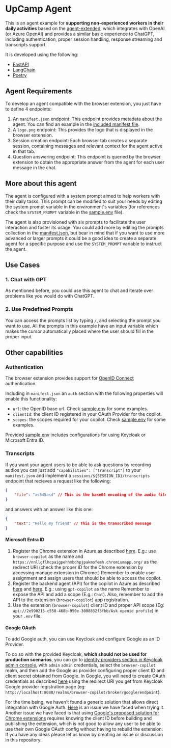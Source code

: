 # UpCamp Agent

This is an agent example for **supporting non-experienced workers in their daily activities** based on the [agent-extended](../agent-extended/README.md), which integrates with OpenAI (or Azure OpenAI) and provides a similar basic experience to ChatGPT, including authentication, proper session handling, response streaming and transcripts support.

It is developed using the following:

* [FastAPI](https://fastapi.tiangolo.com/)
* [LangChain](https://www.langchain.com/)
* [Poetry](https://python-poetry.org/)

## Agent Requirements

To develop an agent compatible with the browser extension, you just have to define 4 endpoints:

1. An `manifest.json` endpoint: This endpoint provides metadata about the agent. You can find an example in the [included manifest file](./gpt_agent/assets/manifest.json).
2. A `logo.png` endpoint: This provides the logo that is displayed in the browser extension.
3. Session creation endpoint: Each browser tab creates a separate session, containing messages and relevant context for the agent active in that tab.
4. Question answering endpoint: This endpoint is queried by the browser extension to obtain the appropriate answer from the agent for each user message in the chat.

## More about this agent
The agent is configured with a system prompt aimed to help workers with their daily tasks. This prompt can be modified to suit your needs by editing the system prompt variable in the environment's variables (for references check the `SYSTEM_PROMPT` variable in the [sample.env](./sample.env) file).

The agent is also provisioned with six prompts to facilitate the user interaction and foster its usage. You could add more by editing the prompts collection in the [manifest.json](./gpt_agent/assets/manifest.json), but bear in mind that if you want to use more advanced or larger prompts it could be a good idea to create a separate agent for a specific purpose and use the `SYSTEM_PROMPT` variable to instruct the agent.

## Use Cases
### 1. Chat with GPT
As mentioned before, you could use this agent to chat and iterate over problems like you would do with ChatGPT.
### 2. Use Predefined Prompts
You can access the prompts list by typing `/`, and selecting the prompt you want to use. All the prompts in this example have an input variable which makes the cursor automatically placed where the user should fill in the proper input.


## Other capabilities
### Authentication

The browser extension provides support for [OpenID Connect](https://en.wikipedia.org/wiki/OpenID#OpenID_Connect_(OIDC)) authentication.

Including in `manifest.json` an `auth` section with the following properties will enable this functionality:

* `url`: the OpenID base url. Check [sample.env](./sample.env) for some examples.
* `clientId`: the client ID registered in your OAuth Provider for the copilot.
* `scopes`: the scopes required for your copilot. Check [sample.env](./sample.env) for some examples.

Provided [sample.env](./sample.env) includes configurations for using Keycloak or Microsoft Entra ID.

### Transcripts

If you want your agent users to be able to ask questions by recording audios you can just add `"capabilities": ["transcript"]` to your `manifest.json` and implement a `sessions/${SESSION_ID}/transcripts` endpoint that recieves a request like the following:

```json
{
    "file": "as545asd" // This is the base64 encoding of the audio file
}
```

and answers with an answer like this one:

```json
{
    "text": "Hello my friend" // This is the transcribed message
}
```

#### Microsoft Entra ID

1. Register the Chrome extension in Azure as described [here](https://learn.microsoft.com/en-us/entra/identity-platform/quickstart-register-app).
   E.g.: use `browser-copilot` as the name and `https://nnllgflhcpaigpehhmbdhpjpakmofemh.chromiumapp.org/` as the redirect URI (check the proper ID for the Chrome extension by accessing manage extension in Chrome.)
   Remember to enable user assignment and assign users that should be able to access the copilot.
2. Register the backend agent (API) for the copilot in Azure as described [here](https://learn.microsoft.com/en-us/entra/identity-platform/quickstart-configure-app-expose-web-apis) and [here](https://learn.microsoft.com/en-us/entra/identity-platform/quickstart-configure-app-access-web-apis).
   E.g.: using `gpt-copilot` as the name
   Remember to expose the API and add a scope (E.g.: `Chat`).
   Also, remember to add the API to the extension (`browser-copilot`) app registration.
3. Use the extension (`browser-copilot`) client ID and proper API scope (Eg: `api://2e990215-c550-468b-950e-3008832f3fbb/Ask openid profile`) in your `.env` file.

#### Google OAuth

To add Google auth, you can use Keycloak and configure Google as an ID Provider.

To do so with the provided Keycloak, **which should not be used for production scenarios**, you can go to [identity providers section in Keycloak admin console](http://localhost:8080/admin/master/console/#/browser-copilot/identity-providers), with `admin` `admin` credentials, select the `browser-copilot` realm, and then add the Google as provider configuring proper client ID and client secret obtained from Google. 
In Google, you will need to create OAuth credentials as described [here](https://developers.google.com/identity/protocols/oauth2/web-server#creatingcred) using the redirect URI you get from Keycloak Google provider registration page (eg: `http://localhost:8080/realms/browser-copilot/broker/google/endpoint`). 

For the time being, we haven't found a generic solution that allows direct integration with Google Auth. 
[Here](https://stackoverflow.com/questions/60724690/using-google-oidc-with-code-flow-and-pkce) is an issue we have faced when trying it. 
Another issue we have faced is that using [Google's proposed solution for Chrome extensions](https://developer.chrome.com/docs/extensions/how-to/integrate/oauth) requires knowing the client ID before building and publishing the extension, which is not good to allow any user to be able to use their own Google OAuth config without having to rebuild the extension.
If you have any ideas please let us know by creating an issue or discussion in this repository.
